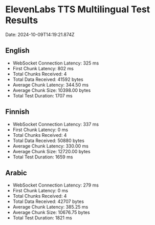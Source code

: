 # ElevenLabs TTS Multilingual Test Results

Date: 2024-10-09T14:19:21.874Z

## English

- WebSocket Connection Latency: 325 ms
- First Chunk Latency: 802 ms
- Total Chunks Received: 4
- Total Data Received: 41592 bytes
- Average Chunk Latency: 344.50 ms
- Average Chunk Size: 10398.00 bytes
- Total Test Duration: 1707 ms

## Finnish

- WebSocket Connection Latency: 337 ms
- First Chunk Latency: 0 ms
- Total Chunks Received: 4
- Total Data Received: 50880 bytes
- Average Chunk Latency: 330.00 ms
- Average Chunk Size: 12720.00 bytes
- Total Test Duration: 1659 ms

## Arabic

- WebSocket Connection Latency: 279 ms
- First Chunk Latency: 0 ms
- Total Chunks Received: 4
- Total Data Received: 42707 bytes
- Average Chunk Latency: 385.25 ms
- Average Chunk Size: 10676.75 bytes
- Total Test Duration: 1821 ms

